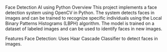 Face Detection AI using Python
Overview
This project implements a face detection system using OpenCV in Python. The system detects faces in images and can be trained to recognize specific individuals using the Local Binary Patterns Histograms (LBPH) algorithm. The model is trained on a dataset of labeled images and can be used to identify faces in new images.

Features
Face Detection: Uses Haar Cascade Classifier to detect faces in images.
